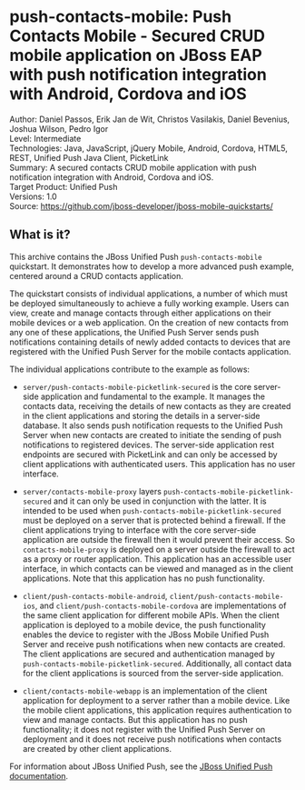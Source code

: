 # push-contacts-mobile: Push Contacts Mobile - Secured CRUD mobile application on JBoss EAP with push notification integration with Android, Cordova and iOS

Author: Daniel Passos, Erik Jan de Wit, Christos Vasilakis, Daniel Bevenius, Joshua Wilson, Pedro Igor  
Level: Intermediate  
Technologies: Java, JavaScript, jQuery Mobile, Android, Cordova, HTML5, REST, Unified Push Java Client, PicketLink    
Summary: A secured contacts CRUD mobile application with push notification integration with Android, Cordova and iOS.  
Target Product: Unified Push   
Versions: 1.0  
Source: <https://github.com/jboss-developer/jboss-mobile-quickstarts/>  

## What is it?

This archive contains the JBoss Unified Push `push-contacts-mobile` quickstart. It demonstrates how to develop a more advanced push example, centered around a CRUD contacts application.

The quickstart consists of individual applications, a number of which must be deployed simultaneously to achieve a fully working example. Users can view, create and manage contacts through either applications on their mobile devices or a web application. On the creation of new contacts from any one of these applications, the Unified Push Server sends push notifications containing details of newly added contacts to devices that are registered with the Unified Push Server for the mobile contacts application.

The individual applications contribute to the example as follows:

* `server/push-contacts-mobile-picketlink-secured` is the core server-side application and fundamental to the example. It manages the contacts data, receiving the details of new contacts as they are created in the client applications and storing the details in a server-side database. It also sends push notification requests to the Unified Push Server when new contacts are created to initiate the sending of push notifications to registered devices. The server-side application rest endpoints are secured with PicketLink and can only be accessed by client applications with authenticated users. This application has no user interface.

* `server/contacts-mobile-proxy` layers `push-contacts-mobile-picketlink-secured` and it can only be used in conjunction with the latter. It is intended to be used when `push-contacts-mobile-picketlink-secured` must be deployed on a server that is protected behind a firewall. If the client applications trying to interface with the core server-side application are outside the firewall then it would prevent their access. So `contacts-mobile-proxy` is deployed on a server outside the firewall to act as a proxy or router application. This application has an accessible user interface, in which contacts can be viewed and managed as in the client applications. Note that this application has no push functionality. 

* `client/push-contacts-mobile-android`, `client/push-contacts-mobile-ios`, and `client/push-contacts-mobile-cordova` are implementations of the same client application for different mobile APIs. When the client application is deployed to a mobile device, the push functionality enables the device to register with the JBoss Mobile Unified Push Server and receive push notifications when new contacts are created. The client applications are secured and authentication managed by `push-contacts-mobile-picketlink-secured`. Additionally, all contact data for the client applications is sourced from the server-side application.

* `client/contacts-mobile-webapp` is an implementation of the client application for deployment to a server rather than a mobile device. Like the mobile client applications, this application requires authentication to view and manage contacts. But this application has no push functionality; it does not register with the Unified Push Server on deployment and it does not receive push notifications when contacts are created by other client applications.

For information about JBoss Unified Push, see the [JBoss Unified Push documentation](https://access.redhat.com/documentation/en-US/Red_Hat_JBoss_Unified_Push/).

